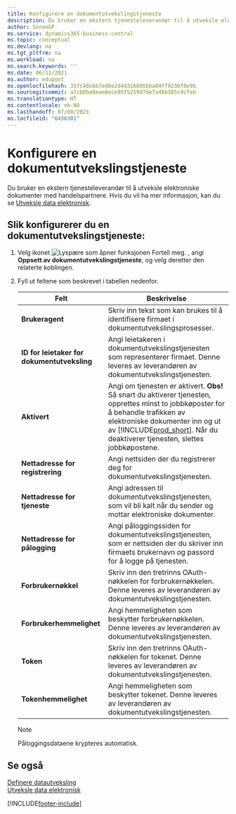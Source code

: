 ```yaml
---
title: Konfigurere en dokumentutvekslingstjeneste
description: Du bruker en ekstern tjenesteleverandør til å utveksle elektroniske dokumenter med handelspartnere ved å bruke Oppsett av dokumentutvekslingstjeneste.
author: SorenGP
ms.service: dynamics365-business-central
ms.topic: conceptual
ms.devlang: na
ms.tgt_pltfrm: na
ms.workload: na
ms.search.keywords: ''
ms.date: 06/11/2021
ms.author: edupont
ms.openlocfilehash: 357c48c6b7ed8e2d44316805bba04ff9236f0e9b
ms.sourcegitcommit: a7cb0be8eae6ece95f5259d7de7a48b385c9cfeb
ms.translationtype: HT
ms.contentlocale: nb-NO
ms.lasthandoff: 07/08/2021
ms.locfileid: "6436301"
---
```

# <a name="set-up-a-document-exchange-service"></a>Konfigurere en dokumentutvekslingstjeneste
Du bruker en ekstern tjenesteleverandør til å utveksle elektroniske dokumenter med handelspartnere. Hvis du vil ha mer informasjon, kan du se [Utveksle data elektronisk](across-data-exchange.md).  

## <a name="to-set-up-a-document-exchange-service"></a>Slik konfigurerer du en dokumentutvekslingstjeneste:  
1. Velg ikonet ![Lyspære som åpner funksjonen Fortell meg.](media/ui-search/search_small.png "Fortell hva du vil gjøre") , angi **Oppsett av dokumentutvekslingstjeneste**, og velg deretter den relaterte koblingen.  
2. Fyll ut feltene som beskrevet i tabellen nedenfor.  

    |Felt|Beskrivelse|  
    |---------------------------------|---------------------------------------|  
    |**Brukeragent**|Skriv inn tekst som kan brukes til å identifisere firmaet i dokumentutvekslingsprosesser.|  
    |**ID for leietaker for dokumentutveksling**|Angi leietakeren i dokumentutvekslingstjenesten som representerer firmaet. Denne leveres av leverandøren av dokumentutvekslingstjenesten.|  
    |**Aktivert**|Angi om tjenesten er aktivert. **Obs!** Så snart du aktiverer tjenesten, opprettes minst to jobbkøposter for å behandle trafikken av elektroniske dokumenter inn og ut av [!INCLUDE[prod_short](includes/prod_short.md)]. Når du deaktiverer tjenesten, slettes jobbkøpostene.|  
    |**Nettadresse for registrering**|Angi nettsiden der du registrerer deg for dokumentutvekslingstjenesten.|  
    |**Nettadresse for tjeneste**|Angi adressen til dokumentutvekslingstjenesten, som vil bli kalt når du sender og mottar elektroniske dokumenter.|  
    |**Nettadresse for pålogging**|Angi påloggingssiden for dokumentutvekslingstjenesten, som er nettsiden der du skriver inn firmaets brukernavn og passord for å logge på tjenesten.|  
    |**Forbrukernøkkel**|Skriv inn den tretrinns OAuth-nøkkelen for forbrukernøkkelen. Denne leveres av leverandøren av dokumentutvekslingstjenesten.|  
    |**Forbrukerhemmelighet**|Angi hemmeligheten som beskytter forbrukernøkkelen. Denne leveres av leverandøren av dokumentutvekslingstjenesten.|  
    |**Token**|Skriv inn den tretrinns OAuth-nøkkelen for tokenet. Denne leveres av leverandøren av dokumentutvekslingstjenesten.|  
    |**Tokenhemmelighet**|Angi hemmeligheten som beskytter tokenet. Denne leveres av leverandøren av dokumentutvekslingstjenesten.|  

    > [!NOTE]  
    > Påloggingsdataene krypteres automatisk.

## <a name="see-also"></a>Se også  
[Definere datautveksling](across-set-up-data-exchange.md)  
[Utveksle data elektronisk](across-data-exchange.md)


[!INCLUDE[footer-include](includes/footer-banner.md)]